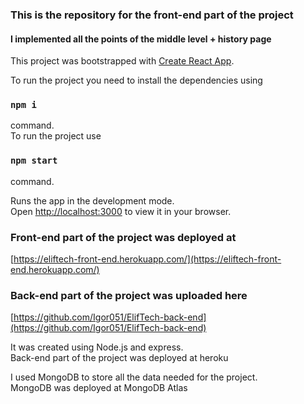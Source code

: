 [comment]: <> (# Getting Started with Create React App)
### This is the repository for the front-end part of the project

#### I implemented all the points of the middle level + history page

This project was bootstrapped with [Create React App](https://github.com/facebook/create-react-app).

[comment]: <> (## Available Scripts)



To run the project you need to install the dependencies using

### `npm i` 
command.\
To run the project use 
### `npm start`
command.

Runs the app in the development mode.\
Open [http://localhost:3000](http://localhost:3000) to view it in your browser.


### Front-end part of the project was deployed at
[https://eliftech-front-end.herokuapp.com/](https://eliftech-front-end.herokuapp.com/)

### Back-end part of the project was uploaded here
[https://github.com/Igor051/ElifTech-back-end](https://github.com/Igor051/ElifTech-back-end)

It was created using Node.js and express. \
Back-end part of the project was deployed at heroku

I used MongoDB to store all the data needed for the project.\
MongoDB was deployed at MongoDB Atlas





